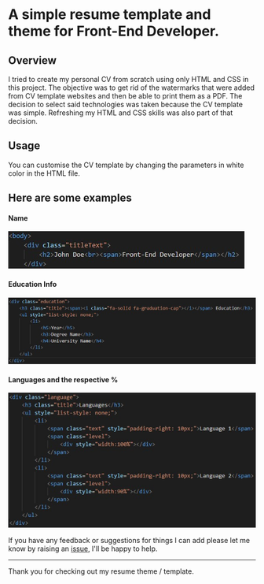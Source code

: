 # A simple resume template and theme for Front-End Developer.

## Overview

I tried to create my personal CV from scratch using only HTML and CSS in this project. The objective was to get rid of the watermarks that were added from CV template websites and then be able to print them as a PDF. The decision to select said technologies was taken because the CV template was simple. Refreshing my HTML and CSS skills was also part of that decision.

## Usage

You can customise the CV template by changing the parameters in white color in the HTML file.

Here are some examples
---
#### Name 
![Changing the name](/assets/name.jpg)

#### Education Info
![Changing the education info](/assets/educationInfo.jpg)

#### Languages and the respective %
![Changing the languages](/assets/languages.jpg)



If you have any feedback or suggestions for things I can add please let me know by raising an [issue](https://github.com/mparkasd/myCV/issues), I'll be happy to help.

---

Thank you for checking out my resume theme / template.
